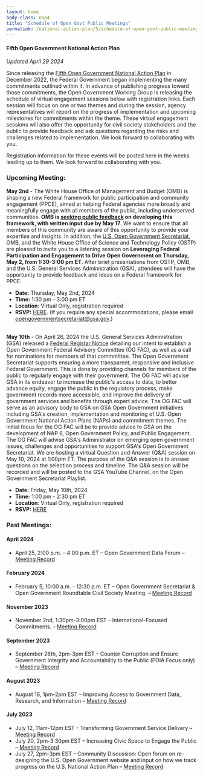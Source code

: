 ```yaml
---
layout: home
body-class: nap4
title: "Schedule of Open Govt Public Meetings"
permalink: /national-action-plan/5/schedule-of-open-govt-public-meetings/
---
```


#### Fifth Open Government National Action Plan
_Updated April 29 2024_


Since releasing the [Fifth Open Government National Action Plan](../) in December 2022, the Federal Government began implementing the many commitments outlined within it. In advance of publishing progress toward those commitments, the Open Government Working Group is releasing the schedule of virtual engagement sessions below with registration links. Each session will focus on one or two themes and during the session, agency representatives will report on the progress of implementation and upcoming milestones for commitments within the theme. These virtual engagement sessions will also offer the opportunity for civil society stakeholders and the public to provide feedback and ask questions regarding the risks and challenges related to implementation. We look forward to collaborating with you.

Registration information for these events will be posted here in the weeks leading up to them. We look forward to collaborating with you.

### Upcoming Meeting:

**May 2nd** - The White House Office of Management and Budget (OMB) is shaping a new Federal framework for public participation and community engagement (PPCE), aimed at helping Federal agencies more broadly and meaningfully engage with all members of the public, including underserved communities. **OMB is <a href="https://www.performance.gov/participation/">seeking public feedback</a> on developing this framework, with written input due by May 17**. We want to ensure that all members of this community are aware of this opportunity to provide your expertise and insights. In addition, the <a href="https://www.gsa.gov/governmentwide-initiatives/open-government-initiative">U.S. Open Government Secretariat</a>, OMB, and the White House Office of Science and Technology Policy (OSTP) are pleased to invite you to a listening session on **Leveraging Federal Participation and Engagement to Drive Open Government on Thursday, May 2, from 1:30-3:00 pm ET**. After brief presentations from OSTP, OMB, and the U.S. General Services Administration (GSA), attendees will have the opportunity to provide feedback and ideas on a Federal framework for PPCE.
* **Date:** Thursday, May 2nd, 2024<br>
* **Time:** 1:30 pm - 3:00 pm ET<br>
* **Location**: Virtual Only, registration required<br>
* **RSVP:**  <a href="https://gsa.zoomgov.com/meeting/register/vJIsf-GrrD0qHPHlwkXBdEWLmvdqC56QMX0">HERE</a>. (If you require any special accommodations, please email <a href="opengovernmentsecretariat@gsa.gov">opengovernmentsecretariat@gsa.gov</a>.)<br><br>


**May 10th** - On April 26, 2024 the U.S. General Services Administration (GSA) released a <a href="https://www.federalregister.gov/documents/2024/04/26/2024-08970/notice-of-intent-to-establish-a-federal-advisory-committee-and-call-for-nominations">Federal Registar Notice</a> detailing our intent to establish a Open Government Federal Advisory Committee (OG FAC), as well as a call for nominations for members of that commmittee. The Open Government Secretariat supports ensuring a more transparent, responsive and inclusive Federal Government. This is done by providing channels for members of the public to regularly engage with their government. The OG FAC will advise GSA in its endeavor to increase the public's access to data, to better advance equity, engage the public in the regulatory process, make government records more accessible, and improve the delivery of government services and benefits through expert advice. The OG FAC will serve as an advisory body to GSA on GSA Open Government initiatives including GSA's creation, implementation and monitoring of U.S. Open Government National Action Plans (NAPs) and commitment themes. The initial focus for the OG FAC will be to provide advice to GSA on the development of NAP 6, Open Government Policy, and Public Engagement. The OG FAC will advise GSA's Administrator on emerging open government issues, challenges and opportunities to support GSA's Open Government Secretariat. We are hosting a virtual Question and Answer (Q&A) session on May 10, 2024 at 1:00pm ET. The purpose of the Q&A session is to answer questions on the selection process and timeline. The Q&A session will be recorded and will be posted to the GSA YouTube Channel, on the Open Government Secretariat Playlist. 
* **Date:** Friday, May 10th, 2024<br>
* **Time:** 1:00 pm - 2:30 pm ET<br>
* **Location**: Virtual Only, registration required<br>
* **RSVP:** <a href="https://gsa.zoomgov.com/meeting/register/vJItduyurz0jEvnY1VG4FD-PswDaufetOsc">HERE</a><br>


### Past Meetings:

#### April 2024
* April 25, 2:00 p.m. - 4:00 p.m. ET – Open Government Data Forum – [Meeting Record](/meeting/April-25-2024-Open-Government-Data-Forum/)

#### February 2024
* February 5, 10:00 a.m. - 12:30 p.m. ET – Open Government Secretariat & Open Government Roundtable Civil Society Meeting. – [Meeting Record](/meeting/february-2024-public-meeting/)

#### November 2023
* November 2nd, 1:30pm-3:00pm EST – International-Focused Commitments. - [Meeting Record](/meeting/november-2023-public-engagement-international-focused-commitments/)

#### September 2023

* September 26th, 2pm-3pm EST – Counter Corruption and Ensure Government Integrity and Accountability to the Public (FOIA Focus only) – [Meeting Record](/meeting/september-2023-public-engagement-counter-corruption-and-ensure-government-integrity-foia/)

#### August 2023

* August 16, 1pm-2pm EST – Improving Access to Government Data, Research, and Information – [Meeting Record](https://open.usa.gov/meeting/august-2023-public-engagement-improving-access-to-government-data-research-and-information/)

#### July 2023

* July 12, 11am-12pm EST – Transforming Government Service Delivery – [Meeting Record](/meeting/july-2023-public-engagement-transforming-government-service-delivery/)
* July 20, 2pm-3:30pm EST – Increasing Civic Space to Engage the Public – [Meeting Record](/meeting/july-2023-public-engagement-increasing-civic-space-to-engage-the-public/)
* July 27, 2pm-3pm EST – Community Discussion: Open forum on re-designing the U.S. Open Government website and input on how we track progress on the U.S. National Action Plan – [Meeting Record](https://open.usa.gov/meeting/july-2023-open-forum-us-open-government-website-to-track-progress-on-the-us-national-action-plan/)
